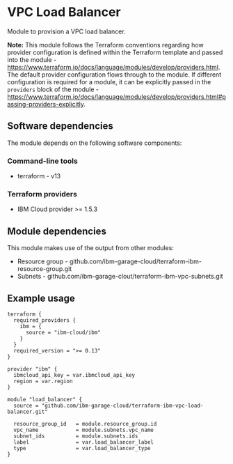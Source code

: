 # VPC Load Balancer

Module to provision a VPC load balancer.

**Note:** This module follows the Terraform conventions regarding how provider configuration is defined within the Terraform template and passed into the module - https://www.terraform.io/docs/language/modules/develop/providers.html. The default provider configuration flows through to the module. If different configuration is required for a module, it can be explicitly passed in the `providers` block of the module - https://www.terraform.io/docs/language/modules/develop/providers.html#passing-providers-explicitly.

## Software dependencies

The module depends on the following software components:

### Command-line tools

- terraform - v13

### Terraform providers

- IBM Cloud provider >= 1.5.3

## Module dependencies

This module makes use of the output from other modules:

- Resource group - github.com/ibm-garage-cloud/terraform-ibm-resource-group.git
- Subnets - github.com/ibm-garage-clout/terraform-ibm-vpc-subnets.git

## Example usage

```hcl-terraform
terraform {
  required_providers {
    ibm = {
      source = "ibm-cloud/ibm"
    }
  }
  required_version = ">= 0.13"
}

provider "ibm" {
  ibmcloud_api_key = var.ibmcloud_api_key
  region = var.region
}

module "load_balancer" {
  source = "github.com/ibm-garage-cloud/terraform-ibm-vpc-load-balancer.git"

  resource_group_id   = module.resource_group.id
  vpc_name            = module.subnets.vpc_name
  subnet_ids          = module.subnets.ids
  label               = var.load_balancer_label
  type                = var.load_balancer_type
}
```

